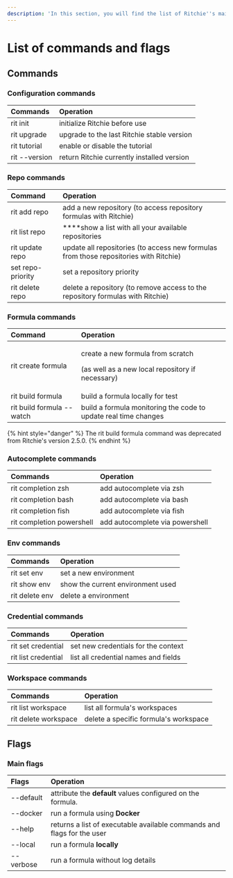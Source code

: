 ```yaml
---
description: 'In this section, you will find the list of Ritchie''s main commands'
---
```


# List of commands and flags

## Commands

### Configuration commands

| Commands | Operation |
| :--- | :--- |
| rit init  | initialize Ritchie before use |
| rit upgrade | upgrade to the last Ritchie stable version |
| rit tutorial  | enable or disable the tutorial |
| rit --version | return Ritchie currently installed version |

### Repo commands 

| Command | Operation |
| :--- | :--- |
| rit add repo | add a new repository \(to access repository formulas with Ritchie\) |
| rit list repo |  ****show a list with all your available repositories |
| rit update repo | update all repositories  \(to access new formulas from those repositories with Ritchie\) |
| set repo-priority | set a repository priority |
| rit delete repo | delete a repository \(to remove access to the repository formulas with Ritchie\) |

### Formula commands

<table>
  <thead>
    <tr>
      <th style="text-align:left">Command</th>
      <th style="text-align:left">Operation</th>
    </tr>
  </thead>
  <tbody>
    <tr>
      <td style="text-align:left">rit create formula</td>
      <td style="text-align:left">
        <p>create a new formula from scratch</p>
        <p>(as well as a new local repository if necessary)</p>
      </td>
    </tr>
    <tr>
      <td style="text-align:left">rit build formula</td>
      <td style="text-align:left">build a formula locally for test</td>
    </tr>
    <tr>
      <td style="text-align:left">rit build formula --watch</td>
      <td style="text-align:left">build a formula monitoring the code to update real time changes</td>
    </tr>
  </tbody>
</table>

{% hint style="danger" %}
The rit build formula command was deprecated from Ritchie's version 2.5.0.
{% endhint %}

### Autocomplete commands

| Commands | Operation |
| :--- | :--- |
| rit completion zsh | add autocomplete via zsh |
| rit completion bash | add autocomplete via bash |
| rit completion fish | add autocomplete via fish |
| rit completion powershell | add autocomplete via powershell |

### Env commands

| Commands | Operation |
| :--- | :--- |
| rit set env | set a new environment |
| rit show env | show the current environment used |
| rit delete env | delete a environment |

### Credential commands

| Commands | Operation |
| :--- | :--- |
| rit set credential | set new credentials for the context |
| rit list credential | list all credential names and fields |

### Workspace commands

| Commands | Operation |
| :--- | :--- |
| rit list workspace | list all formula's workspaces  |
| rit delete workspace | delete a specific formula's workspace |

## Flags 

### Main flags

| Flags | Operation |
| :--- | :--- |
| --default | attribute the **default** values configured on the formula. |
| --docker | run a formula using **Docker** |
| --help | returns a list of executable available commands and flags for the user |
| --local | run a formula **locally** |
| --verbose | run a formula without log details |

